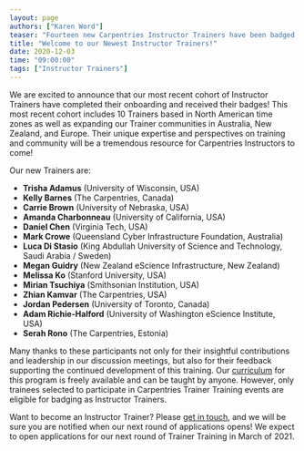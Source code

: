 ```yaml
---
layout: page
authors: ["Karen Word"]
teaser: "Fourteen new Carpentries Instructor Trainers have been badged!"
title: "Welcome to our Newest Instructor Trainers!"
date: 2020-12-03
time: "09:00:00"
tags: ["Instructor Trainers"]
---
```


We are excited to announce that our most recent cohort of Instructor Trainers have completed their onboarding and received their badges! This most recent cohort includes
10 Trainers based in North American time zones as well as expanding our Trainer communities in Australia, New Zealand, and Europe. Their unique expertise and perspectives on training and
community will be a tremendous resource for Carpentries Instructors to come!

Our new Trainers are:

- **Trisha Adamus** (University of Wisconsin, USA)
- **Kelly Barnes** (The Carpentries, Canada)
- **Carrie Brown** (University of Nebraska, USA)
- **Amanda Charbonneau** (University of California, USA)
- **Daniel Chen**	(Virginia Tech, USA)
- **Mark Crowe**	(Queensland Cyber Infrastructure Foundation, Australia)
- **Luca Di Stasio**	(King Abdullah University of Science and Technology, Saudi Arabia / Sweden)
- **Megan Guidry**	(New Zealand eScience Infrastructure, New Zealand)
- **Melissa Ko** (Stanford University, USA)
- **Mirian Tsuchiya**	(Smithsonian Institution, USA)
- **Zhian Kamvar** (The Carpentries, USA)
- **Jordan Pedersen** (University of Toronto, Canada)
- **Adam Richie-Halford** (University of Washington eScience Institute, USA)
- **Serah Rono**	(The Carpentries, Estonia)

Many thanks to these participants not only for their insightful contributions and leadership in our discussion meetings, but also for their feedback supporting the continued development of this training.
Our [curriculum](https://carpentries.github.io/trainer-training/) for this program is freely available and can be taught by anyone. However, only trainees selected to participate in Carpentries Trainer Training events are eligible for badging as Instructor Trainers.

Want to become an Instructor Trainer? Please [get in touch](mailto:team@carpentries.org), and we will be sure you are notified when our next round of applications opens! We expect to open applications for our next round of Trainer Training in March of 2021.
